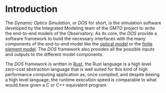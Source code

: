 # Introduction

The *Dynamic Optics Simulation*, or *DOS* for short, is the simulation software developed by the Integrated Modeling team of the GMTO project to write the end-to-end models of the Observatory.
As its core, the *DOS* provide a software framework to build the necessary interfaces with the many components of the end-to-end model like the [optical model](ch01-00-optical-model.md) or the [finite element model](ch02-00-fem.md). 
The *DOS* framework also provides all the possible inputs and outputs to the different model components.

The *DOS* framework is written in [Rust](https://www.rust-lang.org), the Rust language is a high level zero-cost abstraction language that is well suited for this kind of high performance computing application as, once compiled, and despite beeing a high level language, the runtime execution speed is comparable to what would have given a C or C++ equivalent program.
